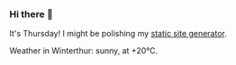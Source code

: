 ### Hi there :wave:

It's Thursday! I might be polishing my [static site generator](https://github.com/bewuethr/pandoc-bash-blog).

Weather in Winterthur: sunny, at +20°C.
